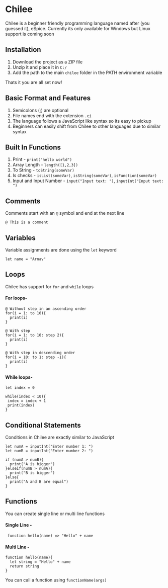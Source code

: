 # Chilee

Chilee is a beginner friendly programming language named after (you guessed it), eSpice. Currently its only available for Windows but Linux support is coming soon

## Installation
1. Download the project as a ZIP file
2. Unzip it and place it in `C:/`
3. Add the path to the main `chilee` folder in the PATH environment variable

Thats it you are all set now!

## Basic Format and Features
1. Semicolons (;) are optional
2. File names end with the extension `.ci`
3. The language follows a JavaScript like syntax so its easy to pickup
4. Beginners can easily shift from Chilee to other languages due to similar syntax

## Built In Functions
1. Print - `print("hello world")`
2. Array Length - `length([1,2,3])`
3. To String - `toString(someVar)`
4. Is checks - `isList(someVar)`, `isString(someVar)`, `isFunction(someVar)`
5. Input and Input Number - `input("Input text: ")`, `inputInt("Input text: ")`

## Comments
Comments start with an `@` symbol and end at the next line

`@ This is a comment`

## Variables
Variable assignments are done using the `let` keyword

`let name = "Arnav"`

## Loops
Chilee has support for `for` and `while` loops

#### For loops-

```
@ Without step in an ascending order
for(i = 1: to 10){
  print(i)
}

@ With step
for(i = 1: to 10: step 2){
  print(i)
}

@ With step in descending order
for(i = 10: to 1: step -1){
  print(i)
}
```
#### While loops-
 ```
 let index = 0
 
 while(index < 10){
  index = index + 1
  print(index)
 }
 ```
 
 ## Conditional Statements

Conditions in Chilee are exactly similar to JavaScript

```
let numA = inputInt("Enter number 1: ")
let numB = inputInt("Enter number 2: ")

if (numA > numB){
  print("A is bigger")
}elseif(numB > numA){
  print("B is bigger")
}else{
  print("A and B are equal")
}
```
## Functions
You can create single line or multi line functions

#### Single Line - 
``` function hello(name) => "Hello" + name```

#### Multi Line -
```
function hello(name){
  let string = "Hello" + name
  return string
}
```

You can call a function using `functionName(args)`
